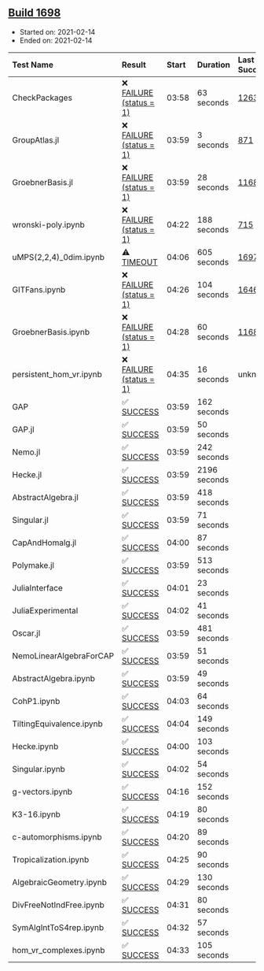 ## [Build 1698](https://oscarci.mathematik.uni-kl.de/job/oscar-stable/1698/)

* Started on: 2021-02-14
* Ended on: 2021-02-14

| Test Name    | Result | Start | Duration | Last Success | First Failure |
|:-------------|:-------|:------|:---------|:-------------|:--------------|
| CheckPackages | ❌ [FAILURE (status = 1)](https://oscarci.mathematik.uni-kl.de/job/oscar-stable/1698/artifact/logs/build-1698/CheckPackages.log) | 03:58 | 63 seconds | [1263](https://oscarci.mathematik.uni-kl.de/job/oscar-stable/1263/) | [1264](https://oscarci.mathematik.uni-kl.de/job/oscar-stable/1264/) |
| GroupAtlas.jl | ❌ [FAILURE (status = 1)](https://oscarci.mathematik.uni-kl.de/job/oscar-stable/1698/artifact/logs/build-1698/GroupAtlas.jl.log) | 03:59 | 3 seconds | [871](https://oscarci.mathematik.uni-kl.de/job/oscar-stable/871/) | [872](https://oscarci.mathematik.uni-kl.de/job/oscar-stable/872/) |
| GroebnerBasis.jl | ❌ [FAILURE (status = 1)](https://oscarci.mathematik.uni-kl.de/job/oscar-stable/1698/artifact/logs/build-1698/GroebnerBasis.jl.log) | 03:59 | 28 seconds | [1168](https://oscarci.mathematik.uni-kl.de/job/oscar-stable/1168/) | [1169](https://oscarci.mathematik.uni-kl.de/job/oscar-stable/1169/) |
| wronski-poly.ipynb | ❌ [FAILURE (status = 1)](https://oscarci.mathematik.uni-kl.de/job/oscar-stable/1698/artifact/logs/build-1698/wronski-poly.ipynb.log) | 04:22 | 188 seconds | [715](https://oscarci.mathematik.uni-kl.de/job/oscar-stable/715/) | [716](https://oscarci.mathematik.uni-kl.de/job/oscar-stable/716/) |
| uMPS(2,2,4)_0dim.ipynb | ⚠ [TIMEOUT](https://oscarci.mathematik.uni-kl.de/job/oscar-stable/1698/artifact/logs/build-1698/uMPS-2-2-4-_0dim.ipynb.log) | 04:06 | 605 seconds | [1697](https://oscarci.mathematik.uni-kl.de/job/oscar-stable/1697/) | [1698](https://oscarci.mathematik.uni-kl.de/job/oscar-stable/1698/) |
| GITFans.ipynb | ❌ [FAILURE (status = 1)](https://oscarci.mathematik.uni-kl.de/job/oscar-stable/1698/artifact/logs/build-1698/GITFans.ipynb.log) | 04:26 | 104 seconds | [1646](https://oscarci.mathematik.uni-kl.de/job/oscar-stable/1646/) | [1647](https://oscarci.mathematik.uni-kl.de/job/oscar-stable/1647/) |
| GroebnerBasis.ipynb | ❌ [FAILURE (status = 1)](https://oscarci.mathematik.uni-kl.de/job/oscar-stable/1698/artifact/logs/build-1698/GroebnerBasis.ipynb.log) | 04:28 | 60 seconds | [1168](https://oscarci.mathematik.uni-kl.de/job/oscar-stable/1168/) | [1169](https://oscarci.mathematik.uni-kl.de/job/oscar-stable/1169/) |
| persistent_hom_vr.ipynb | ❌ [FAILURE (status = 1)](https://oscarci.mathematik.uni-kl.de/job/oscar-stable/1698/artifact/logs/build-1698/persistent_hom_vr.ipynb.log) | 04:35 | 16 seconds | unknown | unknown |
| GAP | ✅ [SUCCESS](https://oscarci.mathematik.uni-kl.de/job/oscar-stable/1698/artifact/logs/build-1698/GAP.log) | 03:59 | 162 seconds |  |  |
| GAP.jl | ✅ [SUCCESS](https://oscarci.mathematik.uni-kl.de/job/oscar-stable/1698/artifact/logs/build-1698/GAP.jl.log) | 03:59 | 50 seconds |  |  |
| Nemo.jl | ✅ [SUCCESS](https://oscarci.mathematik.uni-kl.de/job/oscar-stable/1698/artifact/logs/build-1698/Nemo.jl.log) | 03:59 | 242 seconds |  |  |
| Hecke.jl | ✅ [SUCCESS](https://oscarci.mathematik.uni-kl.de/job/oscar-stable/1698/artifact/logs/build-1698/Hecke.jl.log) | 03:59 | 2196 seconds |  |  |
| AbstractAlgebra.jl | ✅ [SUCCESS](https://oscarci.mathematik.uni-kl.de/job/oscar-stable/1698/artifact/logs/build-1698/AbstractAlgebra.jl.log) | 03:59 | 418 seconds |  |  |
| Singular.jl | ✅ [SUCCESS](https://oscarci.mathematik.uni-kl.de/job/oscar-stable/1698/artifact/logs/build-1698/Singular.jl.log) | 03:59 | 71 seconds |  |  |
| CapAndHomalg.jl | ✅ [SUCCESS](https://oscarci.mathematik.uni-kl.de/job/oscar-stable/1698/artifact/logs/build-1698/CapAndHomalg.jl.log) | 04:00 | 87 seconds |  |  |
| Polymake.jl | ✅ [SUCCESS](https://oscarci.mathematik.uni-kl.de/job/oscar-stable/1698/artifact/logs/build-1698/Polymake.jl.log) | 03:59 | 513 seconds |  |  |
| JuliaInterface | ✅ [SUCCESS](https://oscarci.mathematik.uni-kl.de/job/oscar-stable/1698/artifact/logs/build-1698/JuliaInterface.log) | 04:01 | 23 seconds |  |  |
| JuliaExperimental | ✅ [SUCCESS](https://oscarci.mathematik.uni-kl.de/job/oscar-stable/1698/artifact/logs/build-1698/JuliaExperimental.log) | 04:02 | 41 seconds |  |  |
| Oscar.jl | ✅ [SUCCESS](https://oscarci.mathematik.uni-kl.de/job/oscar-stable/1698/artifact/logs/build-1698/Oscar.jl.log) | 03:59 | 481 seconds |  |  |
| NemoLinearAlgebraForCAP | ✅ [SUCCESS](https://oscarci.mathematik.uni-kl.de/job/oscar-stable/1698/artifact/logs/build-1698/NemoLinearAlgebraForCAP.log) | 03:59 | 51 seconds |  |  |
| AbstractAlgebra.ipynb | ✅ [SUCCESS](https://oscarci.mathematik.uni-kl.de/job/oscar-stable/1698/artifact/logs/build-1698/AbstractAlgebra.ipynb.log) | 03:59 | 49 seconds |  |  |
| CohP1.ipynb | ✅ [SUCCESS](https://oscarci.mathematik.uni-kl.de/job/oscar-stable/1698/artifact/logs/build-1698/CohP1.ipynb.log) | 04:03 | 64 seconds |  |  |
| TiltingEquivalence.ipynb | ✅ [SUCCESS](https://oscarci.mathematik.uni-kl.de/job/oscar-stable/1698/artifact/logs/build-1698/TiltingEquivalence.ipynb.log) | 04:04 | 149 seconds |  |  |
| Hecke.ipynb | ✅ [SUCCESS](https://oscarci.mathematik.uni-kl.de/job/oscar-stable/1698/artifact/logs/build-1698/Hecke.ipynb.log) | 04:00 | 103 seconds |  |  |
| Singular.ipynb | ✅ [SUCCESS](https://oscarci.mathematik.uni-kl.de/job/oscar-stable/1698/artifact/logs/build-1698/Singular.ipynb.log) | 04:02 | 54 seconds |  |  |
| g-vectors.ipynb | ✅ [SUCCESS](https://oscarci.mathematik.uni-kl.de/job/oscar-stable/1698/artifact/logs/build-1698/g-vectors.ipynb.log) | 04:16 | 152 seconds |  |  |
| K3-16.ipynb | ✅ [SUCCESS](https://oscarci.mathematik.uni-kl.de/job/oscar-stable/1698/artifact/logs/build-1698/K3-16.ipynb.log) | 04:19 | 80 seconds |  |  |
| c-automorphisms.ipynb | ✅ [SUCCESS](https://oscarci.mathematik.uni-kl.de/job/oscar-stable/1698/artifact/logs/build-1698/c-automorphisms.ipynb.log) | 04:20 | 89 seconds |  |  |
| Tropicalization.ipynb | ✅ [SUCCESS](https://oscarci.mathematik.uni-kl.de/job/oscar-stable/1698/artifact/logs/build-1698/Tropicalization.ipynb.log) | 04:25 | 90 seconds |  |  |
| AlgebraicGeometry.ipynb | ✅ [SUCCESS](https://oscarci.mathematik.uni-kl.de/job/oscar-stable/1698/artifact/logs/build-1698/AlgebraicGeometry.ipynb.log) | 04:29 | 130 seconds |  |  |
| DivFreeNotIndFree.ipynb | ✅ [SUCCESS](https://oscarci.mathematik.uni-kl.de/job/oscar-stable/1698/artifact/logs/build-1698/DivFreeNotIndFree.ipynb.log) | 04:31 | 80 seconds |  |  |
| SymAlgIntToS4rep.ipynb | ✅ [SUCCESS](https://oscarci.mathematik.uni-kl.de/job/oscar-stable/1698/artifact/logs/build-1698/SymAlgIntToS4rep.ipynb.log) | 04:32 | 57 seconds |  |  |
| hom_vr_complexes.ipynb | ✅ [SUCCESS](https://oscarci.mathematik.uni-kl.de/job/oscar-stable/1698/artifact/logs/build-1698/hom_vr_complexes.ipynb.log) | 04:33 | 105 seconds |  |  |
